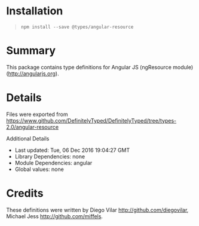 # Installation
> `npm install --save @types/angular-resource`

# Summary
This package contains type definitions for Angular JS (ngResource module) (http://angularjs.org).

# Details
Files were exported from https://www.github.com/DefinitelyTyped/DefinitelyTyped/tree/types-2.0/angular-resource

Additional Details
 * Last updated: Tue, 06 Dec 2016 19:04:27 GMT
 * Library Dependencies: none
 * Module Dependencies: angular
 * Global values: none

# Credits
These definitions were written by Diego Vilar <http://github.com/diegovilar>, Michael Jess <http://github.com/miffels>.

